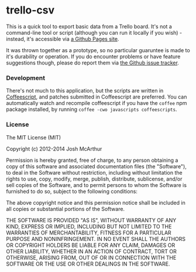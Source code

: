 # trello-csv

This is a quick tool to export basic data from a Trello board. It's not a command-line tool or script (although you can run it locally if you wish) - instead, it's accessible via [a Github Pages site](http://joshmcarthur.github.io/trello-csv).

It was thrown together as a prototype, so no particular guaruntee is made to it's durability or operation. If you do encounter problems or have feature suggestions though, please do report them via [the Github issue tracker](https://github.com/joshmcarthur/trello-csv).

### Development

There's not much to this application, but the scripts are written in [Coffeescript](http://coffeescript.org), and patches submitted in Coffeescript are preferred. You can automatically watch and recompile coffeescript if you have the `coffee` npm package installed, by running `coffee -cwo javascripts coffeescripts`.


### License

The MIT License (MIT)

Copyright (c) 2012-2014 Josh McArthur

Permission is hereby granted, free of charge, to any person obtaining a copy
of this software and associated documentation files (the "Software"), to deal
in the Software without restriction, including without limitation the rights
to use, copy, modify, merge, publish, distribute, sublicense, and/or sell
copies of the Software, and to permit persons to whom the Software is
furnished to do so, subject to the following conditions:

The above copyright notice and this permission notice shall be included in all
copies or substantial portions of the Software.

THE SOFTWARE IS PROVIDED "AS IS", WITHOUT WARRANTY OF ANY KIND, EXPRESS OR
IMPLIED, INCLUDING BUT NOT LIMITED TO THE WARRANTIES OF MERCHANTABILITY,
FITNESS FOR A PARTICULAR PURPOSE AND NONINFRINGEMENT. IN NO EVENT SHALL THE
AUTHORS OR COPYRIGHT HOLDERS BE LIABLE FOR ANY CLAIM, DAMAGES OR OTHER
LIABILITY, WHETHER IN AN ACTION OF CONTRACT, TORT OR OTHERWISE, ARISING FROM,
OUT OF OR IN CONNECTION WITH THE SOFTWARE OR THE USE OR OTHER DEALINGS IN THE
SOFTWARE.